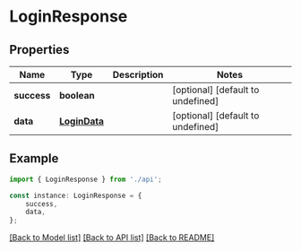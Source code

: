 # LoginResponse


## Properties

Name | Type | Description | Notes
------------ | ------------- | ------------- | -------------
**success** | **boolean** |  | [optional] [default to undefined]
**data** | [**LoginData**](LoginData.md) |  | [optional] [default to undefined]

## Example

```typescript
import { LoginResponse } from './api';

const instance: LoginResponse = {
    success,
    data,
};
```

[[Back to Model list]](../README.md#documentation-for-models) [[Back to API list]](../README.md#documentation-for-api-endpoints) [[Back to README]](../README.md)
